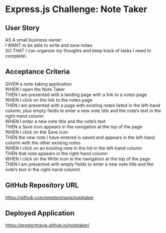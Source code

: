 # Express.js Challenge: Note Taker

## User Story  
AS A small business owner\
I WANT to be able to write and save notes\
SO THAT I can organize my thoughts and keep track of tasks I need to complete\

## Acceptance Criteria  
GIVEN a note-taking application\
WHEN I open the Note Taker\
THEN I am presented with a landing page with a link to a notes page\
WHEN I click on the link to the notes page\
THEN I am presented with a page with existing notes listed in the left-hand column, plus empty fields to enter a new note title and the note’s text in the right-hand column\
WHEN I enter a new note title and the note’s text\
THEN a Save icon appears in the navigation at the top of the page\
WHEN I click on the Save icon\
THEN the new note I have entered is saved and appears in the left-hand column with the other existing notes\
WHEN I click on an existing note in the list in the left-hand column\
THEN that note appears in the right-hand column\
WHEN I click on the Write icon in the navigation at the top of the page\
THEN I am presented with empty fields to enter a new note title and the note’s text in the right-hand column\

## GitHub Repository URL  
https://github.com/prestontravis/notetaker

## Deployed Application
https://prestontravis.github.io/notetaker/
